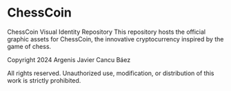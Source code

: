 # ChessCoin
ChessCoin Visual Identity Repository This repository hosts the official graphic assets for ChessCoin, the innovative cryptocurrency inspired by the game of chess.




Copyright 2024 Argenis Javier Cancu Báez

All rights reserved. Unauthorized use, modification, or distribution of this work is strictly prohibited.
